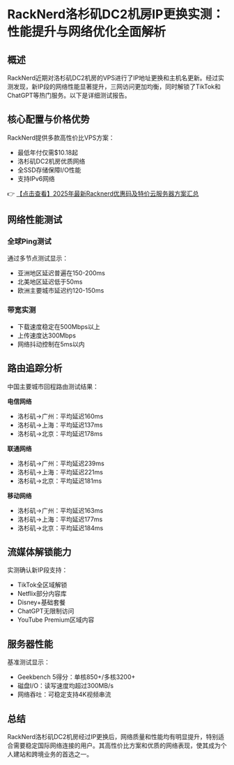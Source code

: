# RackNerd洛杉矶DC2机房IP更换实测：性能提升与网络优化全面解析

## 概述

RackNerd近期对洛杉矶DC2机房的VPS进行了IP地址更换和主机名更新。经过实测发现，新IP段的网络性能显著提升，三网访问更加均衡，同时解锁了TikTok和ChatGPT等热门服务。以下是详细测试报告。

## 核心配置与价格优势

RackNerd提供多款高性价比VPS方案：
- 最低年付仅需$10.18起
- 洛杉矶DC2机房优质网络
- 全SSD存储保障I/O性能
- 支持IPv6网络

👉 [【点击查看】2025年最新Racknerd优惠码及特价云服务器方案汇总](https://bit.ly/Rack_Nerd)

## 网络性能测试

### 全球Ping测试
通过多节点测试显示：
- 亚洲地区延迟普遍在150-200ms
- 北美地区延迟低于50ms
- 欧洲主要城市延迟约120-150ms

### 带宽实测
- 下载速度稳定在500Mbps以上
- 上传速度达300Mbps
- 网络抖动控制在5ms以内

## 路由追踪分析

中国主要城市回程路由测试结果：

**电信网络**
- 洛杉矶→广州：平均延迟160ms
- 洛杉矶→上海：平均延迟137ms
- 洛杉矶→北京：平均延迟178ms

**联通网络**
- 洛杉矶→广州：平均延迟239ms
- 洛杉矶→上海：平均延迟221ms
- 洛杉矶→北京：平均延迟181ms

**移动网络**
- 洛杉矶→广州：平均延迟163ms
- 洛杉矶→上海：平均延迟177ms
- 洛杉矶→北京：平均延迟184ms

## 流媒体解锁能力

实测确认新IP段支持：
- TikTok全区域解锁
- Netflix部分内容库
- Disney+基础套餐
- ChatGPT无限制访问
- YouTube Premium区域内容

## 服务器性能

基准测试显示：
- Geekbench 5得分：单核850+/多核3200+
- 磁盘I/O：读写速度均超过300MB/s
- 网络吞吐：可稳定支持4K视频串流

## 总结

RackNerd洛杉矶DC2机房经过IP更换后，网络质量和性能均有明显提升，特别适合需要稳定国际网络连接的用户。其高性价比方案和优质的网络表现，使其成为个人建站和跨境业务的首选之一。
